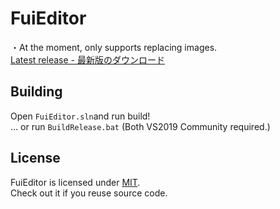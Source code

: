 # FuiEditor
・At the moment, only supports replacing images. <br>
[Latest release - 最新版のダウンロード](https://github.com/kzpns/FuiEditor/releases/latest)

## Building
Open `FuiEditor.sln`and run build! <br>
... or run `BuildRelease.bat` (Both VS2019 Community required.) <br>

## License
FuiEditor is licensed under [MIT](https://github.com/kzpns/FuiEditor/blob/master/LICENSE). <br>
Check out it if you reuse source code.
